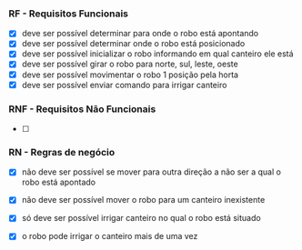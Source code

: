 ### RF - Requisitos Funcionais
- [x] deve ser possível determinar para onde o robo está apontando
- [x] deve ser possível determinar onde o robo está posicionado
- [x] deve ser possível inicializar o robo informando em qual canteiro ele está 
- [x] deve ser possível girar o robo para norte, sul, leste, oeste
- [x] deve ser possível movimentar o robo 1 posição pela horta
- [x] deve ser possível enviar comando para irrigar canteiro

### RNF - Requisitos Não Funcionais
- [ ] 

### RN - Regras de negócio
- [x] não deve ser possível se mover para outra direção a não ser a qual o robo está apontado
- [x] não deve ser possível mover o robo para um canteiro inexistente
- [x] só deve ser possível irrigar canteiro no qual o robo está situado
- [x] o robo pode irrigar o canteiro mais de uma vez

